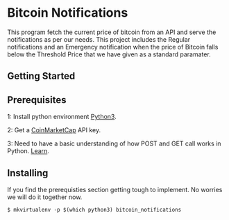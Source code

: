 # Bitcoin Notifications

This program fetch the current price of bitcoin from an API and serve the notifications as per our needs. This project includes the Regular notifications and an Emergency notification when the price of Bitcoin falls below the Threshold Price that we have given as a standard paramater.

##  Getting Started


## Prerequisites

1: Install python environment [Python3](https://www.python.org/downloads/release/python-383/).

2: Get a [CoinMarketCap](https://pro.coinmarketcap.com/signup/) API key.

3: Need to have a basic understanding of how POST and GET call works in Python. [Learn](https://www.geeksforgeeks.org/get-post-requests-using-python/).


## Installing 

If you find the prerequisties section getting tough to implement. No worries we will do it together now.

```shell
$ mkvirtualenv -p $(which python3) bitcoin_notifications
```



